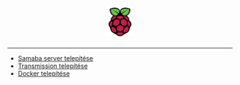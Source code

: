 <h1 align="center">
<img src=".pictures/raspberry_pi_logo.png" width="64" alt="Raspberry PI logo"/>
</h1>

---

- [Samaba server telepítése](.contents/samba.md)
- [Transmission telepítése](.contents/transmission.md)
- [Docker telepítése](.contents/docker.md)
